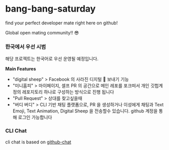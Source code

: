 # bang-bang-saturday
find your perfect developer mate right here on github!



Global open mating community!! 😎



### 한국에서 우선 시범

해당 프로젝트는 한국어로 우선 운영될 예정입니다.

**Main Features**
- "digital sheep" > Facebook 의 사라진 디지털 🐑 보내기 기능
- "미니홈피" > 마이페이지, 셀프 PR 의 공간으로 메인 레포를 포크떠서 개인 깃헙계정의 레포지토리 하나로 구성하는 방식으로 진행 됩니다
- "Pull Request" > 상대를 찾고싶을때
- "버디 버디" > CLI 기반 채팅 플랫폼으로, PR 을 생성하거나 이성에게 채팅과 Text Emoji, Text Animation, Digital Sheep 을 전송할수 있습니다. github 계정을 통해 로그인 가능합니다




### CLI Chat
cli chat is based on [github-chat](https://github.com/softmarshmallow/github-chat)
